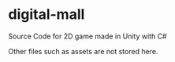 # digital-mall
Source Code for 2D game made in Unity with C#

Other files such as assets are not stored here.

